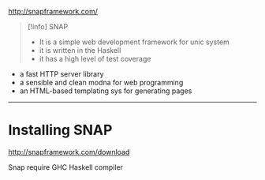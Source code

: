 http://snapframework.com/







>[!info] SNAP
>-  It is a simple web development framework for unic system
>- it is written in the Haskell
>- it has a high level of test coverage

- a fast HTTP server library
- a sensible and clean modna for web programming
- an HTML-based templating sys for generating pages

----
# Installing SNAP
http://snapframework.com/download

Snap require GHC Haskell compiler










